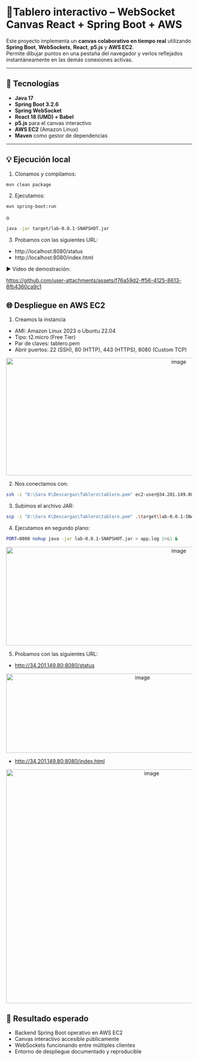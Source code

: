 # 🎨​ Tablero interactivo – WebSocket Canvas React + Spring Boot + AWS

Este proyecto implementa un **canvas colaborativo en tiempo real** utilizando **Spring Boot**, **WebSockets**, **React**, **p5.js** y **AWS EC2**.  
Permite dibujar puntos en una pestaña del navegador y verlos reflejados instantáneamente en las demás conexiones activas.

---

## 🚀 Tecnologías

- **Java 17**
- **Spring Boot 3.2.6**
- **Spring WebSocket**
- **React 18 (UMD) + Babel**
- **p5.js** para el canvas interactivo
- **AWS EC2** (Amazon Linux)
- **Maven** como gestor de dependencias

---

## 💡 Ejecución local

1. Clonamos y compilamos:
```bash
mvn clean package
```
2. Ejecutamos:
```bash
mvn spring-boot:run
```
o
```bash
java -jar target/lab-0.0.1-SNAPSHOT.jar
```
3. Probamos con las siguientes URL:
- http://localhost:8080/status
- http://localhost:8080/index.html

▶️​ Video de demostración:

https://github.com/user-attachments/assets/f76a59d2-ff56-4125-8613-8fb4360ca9c1

## 🌐 Despliegue en AWS EC2

1. Creamos la instancia
- AMI: Amazon Linux 2023 o Ubuntu 22.04
- Tipo: t2.micro (Free Tier)
- Par de claves: tablero.pem
- Abrir puertos: 22 (SSH), 80 (HTTP), 443 (HTTPS), 8080 (Custom TCP)

<p align="center">
<img width="921" height="319" alt="image" src="https://github.com/user-attachments/assets/8adafc57-7c95-460c-beb3-23fe2dd9db74" />
</p>

2. Nos conectamos con:

```bash
ssh -i "D:\Sara K\Descargas\Tablero\tablero.pem" ec2-user@34.201.149.80
```
3. Subimos el archivo JAR:
```bash
scp -i "D:\Sara K\Descargas\Tablero\tablero.pem" .\target\lab-0.0.1-SNAPSHOT.jar ec2-user@34.201.149.80:/home/ec2-user/
```
4. Ejecutamos en segundo plano:
```bash
PORT=8080 nohup java -jar lab-0.0.1-SNAPSHOT.jar > app.log 2>&1 &
```
<p align="center">
<img width="921" height="268" alt="image" src="https://github.com/user-attachments/assets/760b50d5-c28d-4ed4-806d-d0094517cedc" />
</p>

5. Probamos con las siguientes URL:
- http://34.201.149.80:8080/status
<p align="center">
<img width="724" height="215" alt="image" src="https://github.com/user-attachments/assets/17f29893-8638-497a-bd54-73182b88c715" />
</p>

- http://34.201.149.80:8080/index.html
<p align="center">
<img width="774" height="635" alt="image" src="https://github.com/user-attachments/assets/2f067424-e89e-4dcf-813e-03c38b43e66c" />
</p>

## 🏁 Resultado esperado

- Backend Spring Boot operativo en AWS EC2
- Canvas interactivo accesible públicamente
- WebSockets funcionando entre múltiples clientes
- Entorno de despliegue documentado y reproducible


